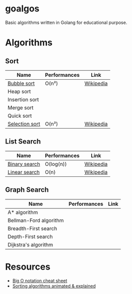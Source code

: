 # goalgos
Basic algorithms written in Golang for educational purpose.

# Algorithms
## Sort

| Name | Performances | Link |
|---|---|---|
| [Bubble sort](./sort/bubble.go) | O(n²) | [Wikipedia](https://en.wikipedia.org/wiki/Bubble_sort) |
| Heap sort | | |
| Insertion sort | | |
| Merge sort | | |
| Quick sort | | |
| [Selection sort](./sort/selection.go) | O(n²) | [Wikipedia](https://en.wikipedia.org/wiki/Selection_sort)

## List Search

| Name | Performances | Link |
|---|---|---|
| [Binary search](./search/binary.go) | O(log(n)) | [Wikipedia](https://en.wikipedia.org/wiki/Binary_search_algorithm) |
| [Linear search](./search/linear.go) | O(n) | [Wikipedia](https://en.wikipedia.org/wiki/Linear_search) |

## Graph Search

| Name | Performances | Link |
|---|---|---|
| A* algorithm | | |
| Bellman-Ford algorithm | | |
| Breadth-First search | | |
| Depth-First search | | |
| Dijkstra's algorithm | | |

# Resources
- [Big O notation cheat sheet](http://bigocheatsheet.com)
- [Sorting algorithms animated & explained](https://www.toptal.com/developers/sorting-algorithms)
